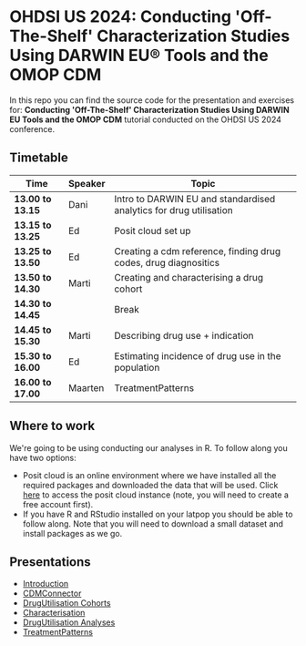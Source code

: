 # OHDSI US 2024: Conducting 'Off-The-Shelf' Characterization Studies Using DARWIN EU® Tools and the OMOP CDM

In this repo you can find the source code for the presentation and exercises for: **Conducting 'Off-The-Shelf' Characterization Studies Using DARWIN EU Tools and the OMOP CDM** tutorial conducted on the OHDSI US 2024 conference.

## Timetable
| Time                | Speaker | Topic                                                                 |
|---------------------|---------|-----------------------------------------------------------------------|
|__13.00 to 13.15__ | Dani | Intro to DARWIN EU and standardised analytics for drug utilisation |    
|__13.15 to 13.25__ | Ed | Posit cloud set up  |
|__13.25 to 13.50__ | Ed | Creating a cdm reference, finding drug codes, drug diagnositics |  
|__13.50 to 14.30__ | Marti | Creating and characterising a drug cohort |    
|__14.30 to 14.45__ |  | Break  |
|__14.45 to 15.30__ | Marti | Describing drug use + indication  | 
|__15.30 to 16.00__ | Ed | Estimating incidence of drug use in the population  |
|__16.00 to 17.00__ | Maarten | TreatmentPatterns  |

## Where to work

We're going to be using conducting our analyses in R. To follow along you have two options:
- Posit cloud is an online environment where we have installed all the required packages and downloaded the data that will be used. Click [here](https://posit.cloud/spaces/562431/join?access_code=v5L4fNH-hmUjbkYzS-1sTTopISrbYfO2mUn4IOSo) to access the posit cloud instance (note, you will need to create a free account first).
- If you have R and RStudio installed on your latpop you should be able to follow along. Note that you will need to download a small dataset and install packages as we go. 

## Presentations

- [Introduction](https://github.com/oxford-pharmacoepi/darwinTutorial2024/tree/main/Presentations/Introduction/)
- [CDMConnector](https://dpa-pde-oxford.quarto.pub/cdm-ohdsi-2024/)
- [DrugUtilisation Cohorts](https://dpa-pde-oxford.quarto.pub/ohdsi-us-2024-drugutilisationcohorts/)
- [Characterisation](https://dpa-pde-oxford.quarto.pub/ohdsi-us-2024-cohortcharacteristics/)
- [DrugUtilisation Analyses](https://dpa-pde-oxford.quarto.pub/ohdsi-us-2024-drugutilisationdoseindication/#/drugutilisation)
- [TreatmentPatterns](https://github.com/oxford-pharmacoepi/darwinTutorial2024/tree/main/Presentations/TreatmentPatterns/)


